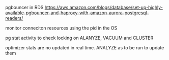 
pgbouncer in RDS
https://aws.amazon.com/blogs/database/set-up-highly-available-pgbouncer-and-haproxy-with-amazon-aurora-postgresql-readers/

monitor conneciton resources using the pid in the OS


pg stat activity  to check locking on ALANYZE, VACUUM and CLUSTER

optimizer stats are no updated in real time. ANALYZE as to be run to update them